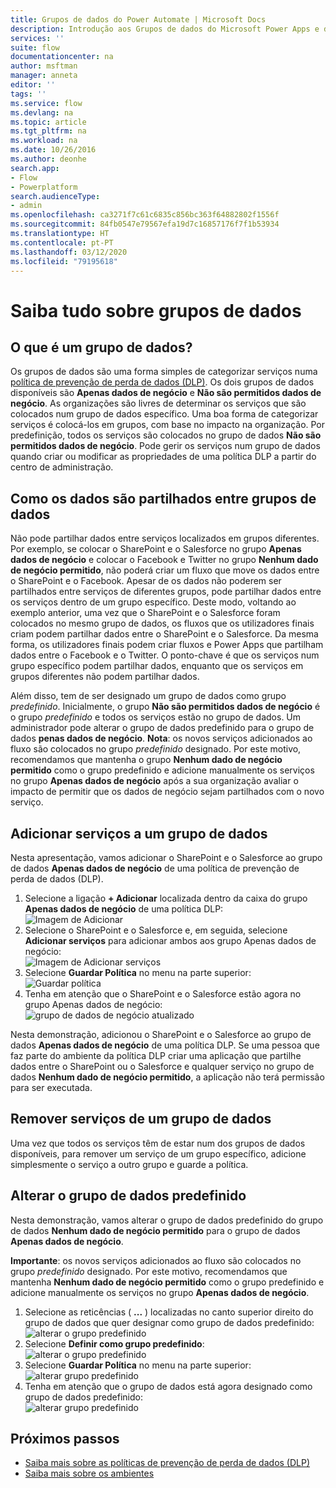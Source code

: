 ```yaml
---
title: Grupos de dados do Power Automate | Microsoft Docs
description: Introdução aos Grupos de dados do Microsoft Power Apps e do Power Automate.
services: ''
suite: flow
documentationcenter: na
author: msftman
manager: anneta
editor: ''
tags: ''
ms.service: flow
ms.devlang: na
ms.topic: article
ms.tgt_pltfrm: na
ms.workload: na
ms.date: 10/26/2016
ms.author: deonhe
search.app:
- Flow
- Powerplatform
search.audienceType:
- admin
ms.openlocfilehash: ca3271f7c61c6835c856bc363f64882802f1556f
ms.sourcegitcommit: 84fb0547e79567efa19d7c16857176f7f1b53934
ms.translationtype: HT
ms.contentlocale: pt-PT
ms.lasthandoff: 03/12/2020
ms.locfileid: "79195618"
---
```

# <a name="learn-all-about-data-groups"></a>Saiba tudo sobre grupos de dados

## <a name="what-is-a-data-group"></a>O que é um grupo de dados?
Os grupos de dados são uma forma simples de categorizar serviços numa [política de prevenção de perda de dados (DLP)](prevent-data-loss.md). Os dois grupos de dados disponíveis são **Apenas dados de negócio** e **Não são permitidos dados de negócio**. As organizações são livres de determinar os serviços que são colocados num grupo de dados específico. Uma boa forma de categorizar serviços é colocá-los em grupos, com base no impacto na organização. Por predefinição, todos os serviços são colocados no grupo de dados **Não são permitidos dados de negócio**. Pode gerir os serviços num grupo de dados quando criar ou modificar as propriedades de uma política DLP a partir do centro de administração.

## <a name="how-data-is-shared-between-data-groups"></a>Como os dados são partilhados entre grupos de dados
Não pode partilhar dados entre serviços localizados em grupos diferentes. Por exemplo, se colocar o SharePoint e o Salesforce no grupo **Apenas dados de negócio** e colocar o Facebook e Twitter no grupo **Nenhum dado de negócio permitido**, não poderá criar um fluxo que move os dados entre o SharePoint e o Facebook. Apesar de os dados não poderem ser partilhados entre serviços de diferentes grupos, pode partilhar dados entre os serviços dentro de um grupo específico. Deste modo, voltando ao exemplo anterior, uma vez que o SharePoint e o Salesforce foram colocados no mesmo grupo de dados, os fluxos que os utilizadores finais criam podem partilhar dados entre o SharePoint e o Salesforce. Da mesma forma, os utilizadores finais podem criar fluxos e Power Apps que partilham dados entre o Facebook e o Twitter. O ponto-chave é que os serviços num grupo específico podem partilhar dados, enquanto que os serviços em grupos diferentes não podem partilhar dados.  

Além disso, tem de ser designado um grupo de dados como grupo *predefinido*. Inicialmente, o grupo **Não são permitidos dados de negócio** é o grupo *predefinido* e todos os serviços estão no grupo de dados. Um administrador pode alterar o grupo de dados predefinido para o grupo de dados **penas dados de negócio**. **Nota**: os novos serviços adicionados ao fluxo são colocados no grupo *predefinido* designado. Por este motivo, recomendamos que mantenha o grupo **Nenhum dado de negócio permitido** como o grupo predefinido e adicione manualmente os serviços no grupo **Apenas dados de negócio** após a sua organização avaliar o impacto de permitir que os dados de negócio sejam partilhados com o novo serviço.

## <a name="add-services-to-a-data-group"></a>Adicionar serviços a um grupo de dados
Nesta apresentação, vamos adicionar o SharePoint e o Salesforce ao grupo de dados **Apenas dados de negócio** de uma política de prevenção de perda de dados (DLP). 

1. Selecione a ligação **+ Adicionar** localizada dentro da caixa do grupo **Apenas dados de negócio** de uma política DLP:    
   ![Imagem de Adicionar](./media/introduction-to-data-groups/add-to-data-group-1.png)  
2. Selecione o SharePoint e o Salesforce e, em seguida, selecione **Adicionar serviços** para adicionar ambos aos grupo Apenas dados de negócio:    
   ![Imagem de Adicionar serviços](./media/introduction-to-data-groups/add-to-data-group-2.png)  
3. Selecione **Guardar Política** no menu na parte superior:  
   ![Guardar política](./media/introduction-to-data-groups/add-to-data-group-4.png) 
4. Tenha em atenção que o SharePoint e o Salesforce estão agora no grupo Apenas dados de negócio:  
   ![grupo de dados de negócio atualizado](./media/introduction-to-data-groups/add-to-data-group-3.png)   

Nesta demonstração, adicionou o SharePoint e o Salesforce ao grupo de dados **Apenas dados de negócio** de uma política DLP. Se uma pessoa que faz parte do ambiente da política DLP criar uma aplicação que partilhe dados entre o SharePoint ou o Salesforce e qualquer serviço no grupo de dados **Nenhum dado de negócio permitido**, a aplicação não terá permissão para ser executada.

## <a name="remove-services-from-a-data-group"></a>Remover serviços de um grupo de dados
Uma vez que todos os serviços têm de estar num dos grupos de dados disponíveis, para remover um serviço de um grupo específico, adicione simplesmente o serviço a outro grupo e guarde a política.  

## <a name="change-the-default-data-group"></a>Alterar o grupo de dados predefinido
Nesta demonstração, vamos alterar o grupo de dados predefinido do grupo de dados **Nenhum dado de negócio permitido** para o grupo de dados **Apenas dados de negócio**.  

**Importante**: os novos serviços adicionados ao fluxo são colocados no grupo *predefinido* designado. Por este motivo, recomendamos que mantenha **Nenhum dado de negócio permitido** como o grupo predefinido e adicione manualmente os serviços no grupo **Apenas dados de negócio**.

1. Selecione as reticências ( **...** ) localizadas no canto superior direito do grupo de dados que quer designar como grupo de dados predefinido:    
   ![alterar o grupo predefinido](./media/introduction-to-data-groups/default-data-group-0.png)  
2. Selecione **Definir como grupo predefinido**:  
   ![alterar o grupo predefinido](./media/introduction-to-data-groups/default-data-group-1.png)   
3. Selecione **Guardar Política** no menu na parte superior:  
   ![alterar grupo predefinido](./media/introduction-to-data-groups/add-to-data-group-4.png) 
4. Tenha em atenção que o grupo de dados está agora designado como grupo de dados predefinido:  
   ![alterar grupo predefinido](./media/introduction-to-data-groups/default-data-group-2.png)   

## <a name="next-steps"></a>Próximos passos
* [Saiba mais sobre as políticas de prevenção de perda de dados (DLP)](prevent-data-loss.md)
* [Saiba mais sobre os ambientes](environments-overview-admin.md)   


